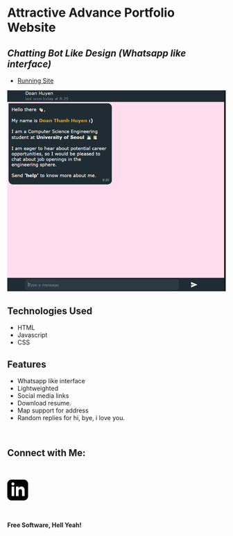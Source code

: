 # Attractive Advance Portfolio Website
## _Chatting Bot Like Design (Whatsapp like interface)_


- [Running Site](https://dthcs.github.io/)

[![N|Solid](images/demo.png)](https://dthcs.github.io/)

## Technologies Used

- HTML
- Javascript
- CSS

## Features

- Whatsapp like interface
- Lightweighted
- Social media links
- Download resume.
- Map support for address
- Random replies for hi, bye, i love you.

<br>

## Connect with Me: 

<br>

[![N|Solid](images/linkedin.svg)](https://www.linkedin.com/in/dthcsc/)

<br>

**Free Software, Hell Yeah!**
